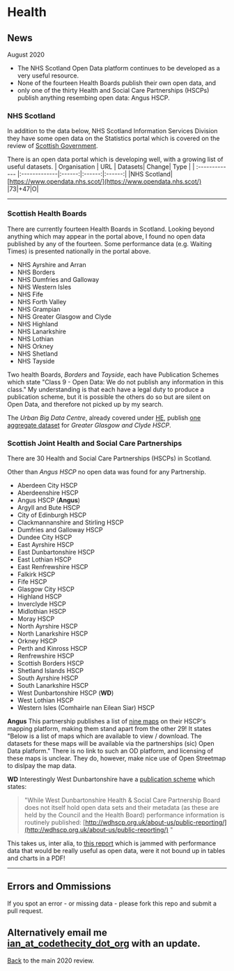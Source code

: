# Health

## News
August 2020
- The NHS Scotland Open Data platform continues to be developed as a very useful resource. 
- None of the fourteen Health Boards publish their own open data, and 
- only one of the thirty Health and Social Care Partnerships (HSCPs) publish anything resembing open data: Angus HSCP. 


### NHS Scotland  
In addition to the data below, NHS Scotland Information Services Division they have some open data on the Statistics portal which is covered on the review of [Scottish Government](Scottish_Government.md). 


There is an open data portal which is developing well, with a growing list of useful datasets. 
| Organisation      | URL       | Datasets| Change| Type |
| :------------- |:-------------|:------:|:------:|:------:|
|NHS Scotland| [https://www.opendata.nhs.scot/](https://www.opendata.nhs.scot/) |73|+47|O|

--- 

### Scottish Health Boards
There are currently fourteen Health Boards in Scotland. Looking beyond anything which may appear in the portal above, I found no open data published by any of the fourteen. Some performance data (e.g. Waiting Times) is presented nationally in the portal above. 

- NHS Ayrshire and Arran
- NHS Borders
- NHS Dumfries and Galloway	
- NHS Western Isles
- NHS Fife
- NHS Forth Valley
- NHS Grampian
- NHS Greater Glasgow and Clyde
- NHS Highland
- NHS Lanarkshire
- NHS Lothian
- NHS Orkney
- NHS Shetland
- NHS Tayside

Two health Boards, _Borders_ and _Tayside_, each have Publication Schemes which state "Class 9 - Open Data: We do not publish any information in this class." My understanding is that each have a legal duty to produce a publication scheme, but it is possible the others do so but are silent on Open Data, and therefore not picked up by my search. 

The _Urban Big Data Centre_, already covered under [HE](FE.md), publish [one aggregate dataset](http://ubdc.gla.ac.uk/group/71ddf317-ea04-4236-8453-cdefda557d1a?organization=nhs-ggc-safe-haven) for _Greater Glasgow and Clyde HSCP_. 

### Scottish Joint Health and Social Care Partnerships
There are 30 Health and Social Care Partnerships (HSCPs) in Scotland. 

Other than _Angus HSCP_ no open data was found for any Partnership. 

- Aberdeen City HSCP
- Aberdeenshire HSCP
- Angus HSCP (__Angus__)
- Argyll and Bute HSCP
- City of Edinburgh HSCP
- Clackmannanshire and Stirling HSCP
- Dumfries and Galloway HSCP
- Dundee City HSCP
- East Ayrshire HSCP
- East Dunbartonshire HSCP
- East Lothian HSCP
- East Renfrewshire HSCP
- Falkirk HSCP
- Fife HSCP
- Glasgow City HSCP
- Highland HSCP
- Inverclyde HSCP
- Midlothian HSCP
- Moray HSCP
- North Ayrshire HSCP
- North Lanarkshire HSCP
- Orkney HSCP
- Perth and Kinross HSCP
- Renfrewshire HSCP
- Scottish Borders HSCP
- Shetland Islands HSCP
- South Ayrshire HSCP
- South Lanarkshire HSCP
- West Dunbartonshire HSCP (__WD__)
- West Lothian HSCP
- Western Isles (Comhairle nan Eilean Siar) HSCP

__Angus__ This partnership publishes a list of [nine maps](https://www.angushscp.scot/mapping/) on their HSCP's mapping platform, making them stand apart from the other 29! It states "Below is a list of maps which are available to view / download. The datasets for these maps will be available via the partnerships (sic) Open Data platform." There is no link to such an OD platform, and licensing of these maps is unclear. They do, however, make nice use of Open Streetmap to dislpay the map data. 

__WD__ Interestingly West Dunbartonshire have a [publication scheme](http://wdhscp.org.uk/media/1884/wdhscp-board-publication-scheme-oct-17.pdf) which states: 

> "While West Dunbartonshire Health & Social Care Partnership Board does not itself hold open data sets and their metadata (as these are held by the Council and the Health Board) performance information is routinely published: [http://wdhscp.org.uk/about-us/public-reporting/](http://wdhscp.org.uk/about-us/public-reporting/) " 

This takes us, inter alia, to [this report](http://wdhscp.org.uk/media/2326/wdhscp-quarterly-performance-report-qtrs-3-and-4-2019-20.pdf) which is jammed with performance data that would be really useful as open data, were it not bound up in tables and charts in a PDF! 

---
## Errors and Ommissions
If you spot an error - or missing data - please fork this repo and submit a pull request. 

Alternatively email me [ian_at_codethecity_dot_org](mailto:ian@codethecity.org) with an update. 
---

[Back](README.md) to the main 2020 review. 